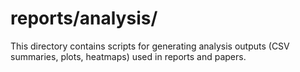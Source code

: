 # reports/analysis/

This directory contains scripts for generating analysis outputs 
(CSV summaries, plots, heatmaps) used in reports and papers.


